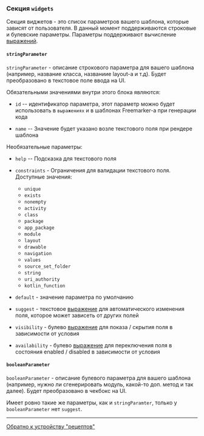 ### Секция `widgets`

Секция виджетов - это список параметров вашего шаблона, которые зависят от пользователя.
В данный момент поддерживаются строковые и булевские параметры. 
Параметры поддерживают вычисление [выражений](/plugins/hh-geminio/docs/ru/EXPRESSIONS.md).


#### `stringParameter`

`stringParameter` - описание строкового параметра для вашего шаблона (например, название класса, названиие layout-а и т.д).
Будет преобразовано в текстовое поле ввода на UI.

Обязательными значениями внутри этого блока являются:

- `id` -- идентификатор параметра, этот параметр можно будет использовать в `выражениях`
  и в шаблонах Freemarker-а при генерации кода

- `name` -- Значение будет указано возле текстового поля при рендере шаблона

Необязательные параметры:

- `help` -- Подсказка для текстового поля

- `constraints` - Ограничения для валидации текстового поля.
  Доступные значения:
    * `unique`
    * `exists`
    * `nonempty`
    * `activity`
    * `class`
    * `package`
    * `app_package`
    * `module`
    * `layout`
    * `drawable`
    * `navigation`
    * `values`
    * `source_set_folder`
    * `string`
    * `uri_authority`
    * `kotlin_function`

- `default` - значение параметра по умолчанию
- `suggest` - текстовое [выражение](/plugins/hh-geminio/docs/ru/EXPRESSIONS.md) для автоматического изменения поля, которое может зависеть от других полей
- `visibility` - булево [выражение](/plugins/hh-geminio/docs/ru/EXPRESSIONS.md) для показа / скрытия поля в зависимости от условия
- `availability` - булево [выражение](/plugins/hh-geminio/docs/ru/EXPRESSIONS.md) для переключения поля в состояния enabled / disabled в зависимости от условия

#### `booleanParameter`

`booleanParameter` - описание булевого параметра для вашего шаблона (например, нужно ли сгенерировать модуль, какой-то доп. метод и так далее).
Будет преобразовано в чекбокс на UI.

Имеет ровно такие же параметры, как и `stringParamter`, только у `booleanParameter` нет `suggest`.

---

[Обратно к устройству "рецептов"](/plugins/hh-geminio/docs/ru/RECIPE_CONTENT.md)